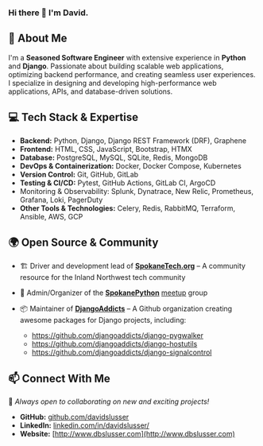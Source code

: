 ### Hi there 👋 I'm David.

## 🚀 About Me

I'm a **Seasoned Software Engineer** with extensive experience in **Python** and **Django**. Passionate about building scalable web applications, optimizing backend performance, and creating seamless user experiences. I specialize in designing and developing high-performance web applications, APIs, and database-driven solutions.


## 💻 Tech Stack & Expertise

- **Backend:** Python, Django, Django REST Framework (DRF), Graphene
- **Frontend:** HTML, CSS, JavaScript, Bootstrap, HTMX
- **Database:** PostgreSQL, MySQL, SQLite, Redis, MongoDB
- **DevOps & Containerization:** Docker, Docker Compose, Kubernetes
- **Version Control:** Git, GitHub, GitLab
- **Testing & CI/CD:** Pytest, GitHub Actions, GitLab CI, ArgoCD
- Monitoring & Observability: Splunk, Dynatrace, New Relic, Prometheus, Grafana, Loki, PagerDuty
- **Other Tools & Technologies:** Celery, Redis, RabbitMQ, Terraform, Ansible, AWS, GCP


## 🌍 Open Source & Community
- 🏗 Driver and development lead of **[SpokaneTech.org](https://www.spokanetech.org)** – A community resource for the Inland Northwest tech community

- 🐍 Admin/Organizer of the **[SpokanePython](https://spokanepython.com/)** [meetup](https://www.meetup.com/python-spokane/) group 

- 📦 Maintainer of **[DjangoAddicts](https://github.com/djangoaddicts/)** – A Github organization creating awesome packages for Django projects, including:
    * https://github.com/djangoaddicts/django-pygwalker
    * https://github.com/djangoaddicts/django-hostutils
    * https://github.com/djangoaddicts/django-signalcontrol


## 📫 Connect With Me

🔹 *Always open to collaborating on new and exciting projects!*

- **GitHub:** [github.com/davidslusser](https://github.com/davidslusser)
- **LinkedIn:** [linkedin.com/in/davidslusser/](https://www.linkedin.com/in/davidslusser/)
- **Website:** [http://www.dbslusser.com](http://www.dbslusser.com)

